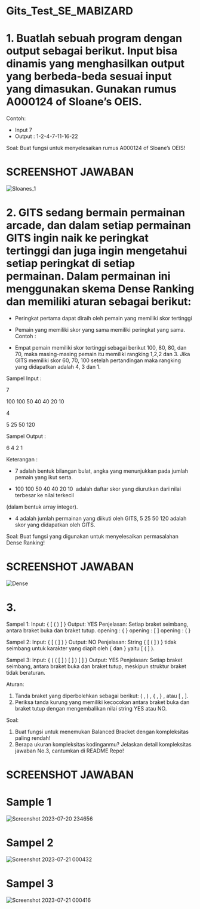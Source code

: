 # Gits_Test_SE_MABIZARD

# 1. Buatlah sebuah program dengan output sebagai berikut. Input bisa dinamis yang menghasilkan output yang berbeda-beda sesuai input yang dimasukan. Gunakan rumus A000124 of Sloane’s OEIS.

Contoh: 
- Input 7
- Output : 1-2-4-7-11-16-22

Soal: 
Buat fungsi untuk menyelesaikan rumus A000124 of Sloane’s OEIS!
# SCREENSHOT JAWABAN 

![Sloanes_1](https://github.com/Mabizarddd/Gits_Test_SE_MABIZARD/assets/96507425/f7c4b471-7519-453f-be09-179d24db73d6)

# 2. GITS sedang bermain permainan arcade, dan dalam setiap permainan GITS ingin naik ke peringkat tertinggi dan juga ingin mengetahui setiap peringkat di setiap permainan. Dalam permainan ini menggunakan skema Dense Ranking​ dan memiliki aturan sebagai berikut:

- Peringkat pertama dapat diraih oleh pemain yang memiliki skor tertinggi
- Pemain yang memiliki skor yang sama memiliki peringkat yang sama.
Contoh :

- Empat pemain memiliki skor tertinggi sebagai berikut 100, 80, 80, dan 70, maka masing-masing pemain itu memiliki rangking 1,2,2 dan 3. Jika GITS memiliki skor 60, 70, 100 setelah pertandingan maka rangking yang didapatkan adalah 4, 3 dan 1.

Sampel Input :

7

100 100 50 40 40 20 10 

4

5 25 50 120

Sampel Output :

6 4 2 1

Keterangan :

- 7​ adalah bentuk bilangan bulat, angka yang menunjukkan pada jumlah pemain yang ikut serta.

- 100 100 50 40 40 20 10 ​ adalah daftar skor yang diurutkan dari nilai terbesar ke nilai terkecil 

(dalam bentuk array integer).

- 4 ​adalah jumlah permainan yang diikuti oleh GITS, 5 25 50 120 ​adalah skor yang didapatkan oleh GITS.


Soal:
Buat fungsi yang digunakan untuk menyelesaikan permasalahan Dense Ranking!

# SCREENSHOT JAWABAN 

![Dense](https://github.com/Mabizarddd/Gits_Test_SE_MABIZARD/assets/96507425/1a564019-0eca-461c-b3e5-a7032d075823)

# 3.
Sampel 1:
Input: { [ ( ) ] }
Output: YES
Penjelasan: Setiap braket seimbang, antara braket buka dan braket tutup.
opening : { }
opening : [ ]
opening : ( }

Sampel 2:
Input: { [ ( ] ) }
Output: NO
Penjelasan: String { [ ( ] ) } tidak seimbang untuk karakter yang diapit oleh { dan } yaitu [ ( ] ).

Sampel 3:
Input: { ( ( [ ] ) [ ] ) [ ] }
Output: YES
Penjelasan: Setiap braket seimbang, antara braket buka dan braket tutup, meskipun struktur braket tidak beraturan.

Aturan:
1. Tanda braket yang diperbolehkan sebagai berikut: ( , ) , { , } , atau [ , ]. 
2. Periksa tanda kurung yang memiliki kecocokan antara braket buka dan braket tutup dengan mengembalikan nilai string YES atau NO.

Soal:
1. Buat fungsi untuk menemukan Balanced Bracket dengan kompleksitas paling rendah!
2. Berapa ukuran kompleksitas kodinganmu? Jelaskan detail kompleksitas jawaban No.3, cantumkan di README Repo!

# SCREENSHOT JAWABAN

# Sample 1
![Screenshot 2023-07-20 234656](https://github.com/Mabizarddd/Gits_Test_SE_MABIZARD/assets/96507425/1f9b2f7e-6fc9-4edb-b86c-45419025e763)

# Sampel 2
![Screenshot 2023-07-21 000432](https://github.com/Mabizarddd/Gits_Test_SE_MABIZARD/assets/96507425/df448c14-60be-4a3f-88e2-e9a34afb6d5a)

# Sampel 3
![Screenshot 2023-07-21 000416](https://github.com/Mabizarddd/Gits_Test_SE_MABIZARD/assets/96507425/d18eeeaa-eccf-4644-bb98-1ad07230d7cc)



